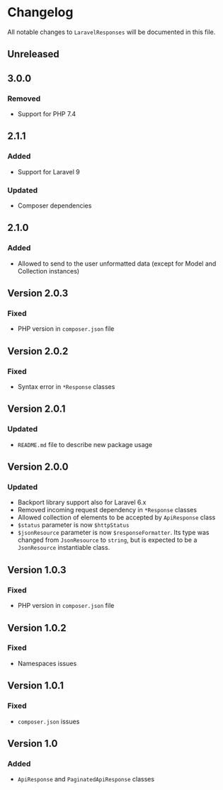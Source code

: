 # Changelog

All notable changes to `LaravelResponses` will be documented in this file.

## Unreleased

## 3.0.0

### Removed

- Support for PHP 7.4

## 2.1.1

### Added

- Support for Laravel 9

### Updated

- Composer dependencies

## 2.1.0

### Added

- Allowed to send to the user unformatted data (except for Model and Collection instances)

## Version 2.0.3

### Fixed

- PHP version in `composer.json` file

## Version 2.0.2

### Fixed

- Syntax error in `*Response` classes

## Version 2.0.1

### Updated

- `README.md` file to describe new package usage

## Version 2.0.0

### Updated

- Backport library support also for Laravel 6.x
- Removed incoming request dependency in `*Response` classes
- Allowed collection of elements to be accepted by `ApiResponse` class
- `$status` parameter is now `$httpStatus`
- `$jsonResource` parameter is now `$responseFormatter`. Its type was changed from `JsonResource` to `string`, but is
  expected to be a `JsonResource` instantiable class.

## Version 1.0.3

### Fixed

- PHP version in `composer.json` file

## Version 1.0.2

### Fixed

- Namespaces issues

## Version 1.0.1

### Fixed

- `composer.json` issues

## Version 1.0

### Added

- `ApiResponse` and `PaginatedApiResponse` classes 
